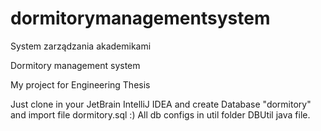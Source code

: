 # dormitorymanagementsystem
System zarządzania akademikami

Dormitory management system

My project for Engineering Thesis

Just clone in your JetBrain IntelliJ IDEA and create Database "dormitory" and import file dormitory.sql :)
All db configs in util folder DBUtil java file.
